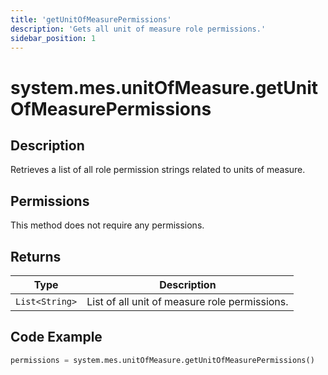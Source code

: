 ```yaml
---
title: 'getUnitOfMeasurePermissions'
description: 'Gets all unit of measure role permissions.'
sidebar_position: 1
---
```


# system.mes.unitOfMeasure.getUnitOfMeasurePermissions

## Description

Retrieves a list of all role permission strings related to units of measure.

## Permissions

This method does not require any permissions.

## Returns

| Type           | Description                                   |
| -------------- | --------------------------------------------- |
| `List<String>` | List of all unit of measure role permissions. |

## Code Example

```python
permissions = system.mes.unitOfMeasure.getUnitOfMeasurePermissions()
```
